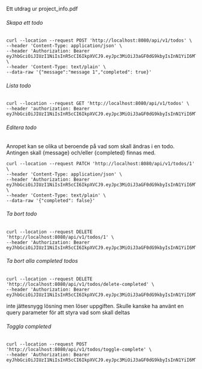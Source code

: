 Ett utdrag ur project_info.pdf

###### Skapa ett todo
```
curl --location --request POST 'http://localhost:8080/api/v1/todos' \
--header 'Content-Type: application/json' \
--header 'Authorization: Bearer eyJhbGciOiJIUzI1NiIsInR5cCI6IkpXVCJ9.eyJpc3MiOiJ3aGF0dG9kbyIsInN1YiI6MTAwLCJpYXQiOjE1ODc0NjQ0MDJ9.DJtkcZ656hMAYLCC7Ngxp4Edb9_YWwE1Q6n2_xw0_Zc' \
--header 'Content-Type: text/plain' \
--data-raw '{"message":"message 1","completed": true}'
```

###### Lista todo
```
curl --location --request GET 'http://localhost:8080/api/v1/todos' \
--header 'authorization: Bearer eyJhbGciOiJIUzI1NiIsInR5cCI6IkpXVCJ9.eyJpc3MiOiJ3aGF0dG9kbyIsInN1YiI6MTAwLCJpYXQiOjE1ODc0NjQ0MDJ9.DJtkcZ656hMAYLCC7Ngxp4Edb9_YWwE1Q6n2_xw0_Zc'
```
###### Editera todo
Anropet kan se olika ut beroende på vad som skall ändras i en todo. Antingen skall {message} och/eller {completed} finnas med.
```
curl --location --request PATCH 'http://localhost:8080/api/v1/todos/1' \
--header 'Content-Type: application/json' \
--header 'Authorization: Bearer eyJhbGciOiJIUzI1NiIsInR5cCI6IkpXVCJ9.eyJpc3MiOiJ3aGF0dG9kbyIsInN1YiI6MTAwLCJpYXQiOjE1ODc0NjQ0MDJ9.DJtkcZ656hMAYLCC7Ngxp4Edb9_YWwE1Q6n2_xw0_Zc' \
--header 'Content-Type: text/plain' \
--data-raw '{"completed": false}'
```
###### Ta bort  todo
```
curl --location --request DELETE 'http://localhost:8080/api/v1/todos/1' \
--header 'Authorization: Bearer eyJhbGciOiJIUzI1NiIsInR5cCI6IkpXVCJ9.eyJpc3MiOiJ3aGF0dG9kbyIsInN1YiI6MTAwLCJpYXQiOjE1ODc0NjQ0MDJ9.DJtkcZ656hMAYLCC7Ngxp4Edb9_YWwE1Q6n2_xw0_Zc'
```
###### Ta bort  alla completed todos
```
curl --location --request DELETE 'http://localhost:8080/api/v1/todos/delete-completed' \
--header 'Authorization: Bearer eyJhbGciOiJIUzI1NiIsInR5cCI6IkpXVCJ9.eyJpc3MiOiJ3aGF0dG9kbyIsInN1YiI6MTAwLCJpYXQiOjE1ODc0NjQ0MDJ9.DJtkcZ656hMAYLCC7Ngxp4Edb9_YWwE1Q6n2_xw0_Zc'
```
inte jättesnygg lösning men löser uppgiften. Skulle kanske ha använt en query parameter för att styra vad som skall deltas
###### Toggla completed
```
curl --location --request POST 'http://localhost:8080/api/v1/todos/toggle-complete' \
--header 'Authorization: Bearer eyJhbGciOiJIUzI1NiIsInR5cCI6IkpXVCJ9.eyJpc3MiOiJ3aGF0dG9kbyIsInN1YiI6MTAwLCJpYXQiOjE1ODc0NjQ0MDJ9.DJtkcZ656hMAYLCC7Ngxp4Edb9_YWwE1Q6n2_xw0_Zc'
```